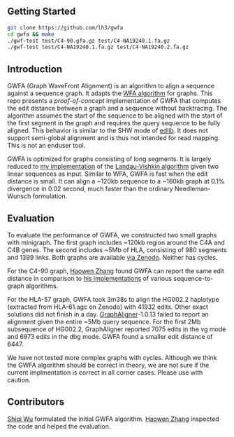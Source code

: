 ## Getting Started
```sh
git clone https://github.com/lh3/gwfa
cd gwfa && make
./gwf-test test/C4-90.gfa.gz test/C4-NA19240.1.fa.gz
./gwf-test test/C4-NA19240.1.fa.gz test/C4-NA19240.2.fa.gz
```

## Introduction

GWFA (Graph WaveFront Alignment) is an algorithm to align a sequence against a
sequence graph. It adapts the [WFA algorithm][wfa] for graphs. This repo
presents a _proof-of-concept_ implementation of GWFA that computes the edit
distance between a graph and a sequence without backtracing. The algorithm
assumes the start of the sequence to be aligned with the start of the first
segment in the graph and requires the query sequence to be fully aligned. This
behavior is similar to the SHW mode of [edlib][edlib]. It does not support
semi-global alignment and is thus not intended for read mapping. This is not an
enduser tool.

GWFA is optimized for graphs consisting of long segments. It is largely reduced
to [my implementation][mylv89] of the [Landau-Vishkin algorithm][lv89] given
two linear sequences as input. Similar to WFA, GWFA is fast when the edit
distance is small. It can align a ~120kb sequence to a ~160kb graph at 0.1%
divergence in 0.02 second, much faster than the ordinary Needleman-Wunsch
formulation.

## Evaluation

To evaluate the performance of GWFA, we constructed two small graphs with
minigraph. The first graph includes ~120kb region around the C4A and C4B genes.
The second includes ~5Mb of HLA, consisting of 980 segments and 1399 links.
Both graphs are available [via Zenodo][zenodo]. Neither has cycles.

For the C4-90 graph, [Haowen Zhang][haowen] found GWFA can report the same edit
distance in comparison to [his implementations][hz-sga] of various
sequence-to-graph algorithms.

For the HLA-57 graph, GWFA took 3m38s to align the HG002.2 haplotype (extracted
from HLA-61.agc on Zenodo) with 41932 edits. Other exact solutions did not
finish in a day. [GraphAligner][graphaligner]-1.0.13 failed to report an
alignment given the entire ~5Mb query sequence. For the first 2Mb subsequence
of HG002.2, GraphAligner reported 7075 edits in the vg mode and 6973 edits in
the dbg mode. GWFA found a smaller edit distance of 6447.

We have not tested more complex graphs with cycles. Although we think the GWFA
algorithm should be correct in theory, we are not sure if the current
implmentation is correct in all corner cases. Please use with caution.

## Contributors

[Shiqi Wu][shiqi] formulated the initial GWFA algorithm. [Haowen Zhang][haowen]
inspected the code and helped the evaluation.

[mylv89]: https://github.com/lh3/lv89
[lv89]: https://doi.org/10.1016/0196-6774(89)90010-2
[wfa]: https://github.com/smarco/WFA
[zenodo]: https://zenodo.org/record/5976063
[haowen]: https://github.com/haowenz
[hz-sga]: https://github.com/haowenz/SGA
[graphaligner]: https://github.com/maickrau/GraphAligner
[shiqi]: https://github.com/Shiqi-Wu
[edlib]: https://github.com/Martinsos/edlib
